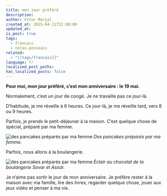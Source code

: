 ```yaml
---
title: mon jour préféré
description: 
author: Vítor Marçal
created_at: 2025-04-11T22:00:00
updated_at: 
is_post: true
tags:
  - francais
  - notas-pessoais
related:
  - "[[tags/francais]]"
language: fr
localized_post_paths: 
has_localized_posts: false
---
```

**Pour moi, mon jour préféré, c’est mon anniversaire : le 19 mai.**  

Normalement, c’est un jour de congé. Je ne travaille pas ce jour-là.  

D’habitude, je me réveille à 6 heures. Ce jour-là, je me réveille tard, vers 8 ou 9 heures.  

Parfois, je prends le petit-déjeuner à la maison. C’est quelque chose de spécial, préparé par ma femme.

![des pancakes préparés par ma femme](/img/mon-jour-prefere/mon-jour-prefere-pancakes-a-la-maison.jpg)
*Des pancakes préparés par ma femme.*

Parfois, nous allons à la boulangerie.  

![des pancakes préparés par ma femme](/img/mon-jour-prefere/mon-jour-prefere-eclair-au-chocolat.jpg)
*Éclair au chocolat de la boulangerie Sovar et Assar.* 

Je n’aime pas sortir le jour de mon anniversaire. Je préfère rester à la maison avec ma famille, lire des livres, regarder quelque chose, jouer aux jeux vidéo et penser à ma vie.

